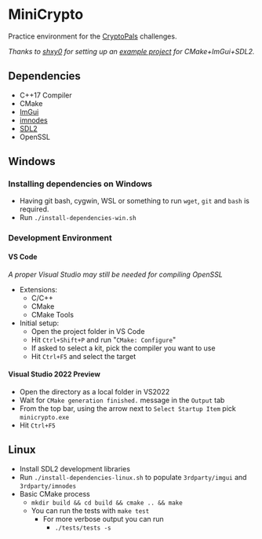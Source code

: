 # MiniCrypto
Practice environment for the [CryptoPals](https://cryptopals.com) challenges.

*Thanks to [shxy0](https://github.com/shxy0) for setting up an [example project](https://github.com/shxy0/SDLImGui) for CMake+ImGui+SDL2.*

## Dependencies
- C++17 Compiler
- CMake
- [ImGui](https://github.com/ocornut/imgui)
- [imnodes](https://github.com/Nelarius/imnodes)
- [SDL2](https://www.libsdl.org)
- OpenSSL

## Windows
### Installing dependencies on Windows
- Having git bash, cygwin, WSL or something to run `wget`, `git` and `bash` is required.
- Run `./install-dependencies-win.sh`

### Development Environment
#### VS Code
*A proper Visual Studio may still be needed for compiling OpenSSL*
- Extensions:
  - C/C++
  - CMake
  - CMake Tools
- Initial setup:
  - Open the project folder in VS Code
  - Hit `Ctrl+Shift+P` and run "`CMake: Configure`"
  - If asked to select a kit, pick the compiler you want to use
  - Hit `Ctrl+F5` and select the target

#### Visual Studio 2022 Preview
- Open the directory as a local folder in VS2022
- Wait for `CMake generation finished.` message in the `Output` tab
- From the top bar, using the arrow next to `Select Startup Item` pick `minicrypto.exe`
- Hit `Ctrl+F5`

## Linux
- Install SDL2 development libraries
- Run `./install-dependencies-linux.sh` to populate `3rdparty/imgui` and `3rdparty/imnodes`
- Basic CMake process
  - `mkdir build && cd build && cmake .. && make`
  - You can run the tests with `make test`
    - For more verbose output you can run
      - `./tests/tests -s`

